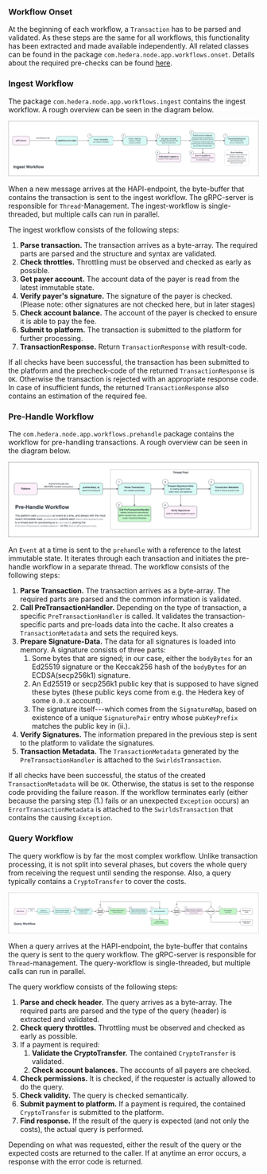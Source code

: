 ### Workflow Onset

At the beginning of each workflow, a `Transaction` has to be parsed and validated.
As these steps are the same for all workflows, this functionality has been extracted and made available independently.
All related classes can be found in the package `com.hedera.node.app.workflows.onset`.
Details about the required pre-checks can be found [here](transaction-prechecks.md).

### Ingest Workflow

The package `com.hedera.node.app.workflows.ingest` contains the ingest workflow. A rough overview can be seen in the diagram below.

![Diagram of ingest workflow](images/Ingest%20Workflow.png)

When a new message arrives at the HAPI-endpoint, the byte-buffer that contains the transaction is sent to the ingest workflow.
The gRPC-server is responsible for `Thread`-Management.
The ingest-workflow is single-threaded, but multiple calls can run in parallel.

The ingest workflow consists of the following steps:

1. **Parse transaction.** The transaction arrives as a byte-array. The required parts are parsed and the structure and syntax are validated.
2. **Check throttles.** Throttling must be observed and checked as early as possible.
3. **Get payer account.** The account data of the payer is read from the latest immutable state.
4. **Verify payer's signature.** The signature of the payer is checked. (Please note: other signatures are not checked here, but in later stages)
5. **Check account balance.** The account of the payer is checked to ensure it is able to pay the fee.
6. **Submit to platform.** The transaction is submitted to the platform for further processing.
7. **TransactionResponse.** Return `TransactionResponse`  with result-code.

If all checks have been successful, the transaction has been submitted to the platform and the precheck-code of the returned `TransactionResponse` is `OK`.
Otherwise the transaction is rejected with an appropriate response code.
In case of insufficient funds, the returned `TransactionResponse` also contains an estimation of the required fee.

### Pre-Handle Workflow

The `com.hedera.node.app.workflows.prehandle` package contains the workflow for pre-handling transactions. A rough overview can be seen in the diagram below.

![Diagram of pre-handle transaction workflow](images/Pre-Handle%20Transaction%20Workflow.png)

An `Event` at a time is sent to the `prehandle` with a reference to the latest immutable state.
It iterates through each transaction and initiates the pre-handle workflow in a separate thread.
The workflow consists of the following steps:

1. **Parse Transaction.** The transaction arrives as a byte-array. The required parts are parsed and the common information is validated.
2. **Call PreTransactionHandler.** Depending on the type of transaction, a specific `PreTransactionHandler` is called. It validates the transaction-specific parts and pre-loads data into the cache. It also creates a `TransactionMetadata` and sets the required keys.
3. **Prepare Signature-Data.** The data for all signatures is loaded into memory. A signature consists of three parts:
   1. Some bytes that are signed; in our case, either the `bodyBytes` for an Ed25519 signature or the Keccak256 hash of the `bodyBytes` for an ECDSA(secp256k1) signature.
   2. An Ed25519 or secp256k1 public key that is supposed to have signed these bytes (these public keys come from e.g. the Hedera key of some `0.0.X` account).
   3. The signature itself---which comes from the `SignatureMap`, based on existence of a unique `SignaturePair` entry whose `pubKeyPrefix` matches the public key in (ii.).
4. **Verify Signatures.** The information prepared in the previous step is sent to the platform to validate the signatures.
5. **Transaction Metadata.** The `TransactionMetadata` generated by the `PreTransactionHandler` is attached to the `SwirldsTransaction`.

If all checks have been successful, the status of the created `TransactionMetadata` will be `OK`. 
Otherwise, the status is set to the response code providing the failure reason. 
If the workflow terminates early (either because the parsing step (1.) fails or an unexpected `Exception` occurs) an `ErrorTransactionMetadata` is attached to the `SwirldsTransaction` that contains the causing `Exception`.

### Query Workflow

The query workflow is by far the most complex workflow.
Unlike transaction processing, it is not split into several phases, but covers the whole query from receiving the request until sending the response.
Also, a query typically contains a `CryptoTransfer` to cover the costs.

![Diagram of query worflow](images/Query%20Workflow.png)

When a query arrives at the HAPI-endpoint,  the byte-buffer that contains the query is sent to the query workflow.
The gRPC-server is responsible for `Thread`-management.
The query-workflow is single-threaded, but multiple calls can run in parallel.

The query workflow consists of the following steps:

1. **Parse and check header.** The query arrives as a byte-array. The required parts are parsed and the type of the query (header) is extracted and validated.
2. **Check query throttles.** Throttling must be observed and checked as early as possible.
3. If a payment is required:
   1. **Validate the CryptoTransfer.** The contained `CryptoTransfer` is validated.
   2. **Check account balances.** The accounts of all payers are checked.
4. **Check permissions.** It is checked, if the requester is actually allowed to do the query.
5. **Check validity.** The query is checked semantically.
6. **Submit payment to platform.** If a payment is required, the contained `CryptoTransfer` is submitted to the platform.
7. **Find response.** If the result of the query is expected (and not only the costs), the actual query is performed.

Depending on what was requested, either the result of the query or the expected costs are returned to the caller.
If at anytime an error occurs, a response with the error code is returned.